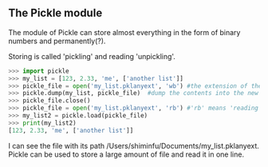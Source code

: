 ## The Pickle module
The module of Pickle can store almost everything in the form of binary numbers and permanently(?).

Storing is called 'pickling' and reading 'unpickling'.

```Python
>>> import pickle
>>> my_list = [123, 2.33, 'me', ['another list']]
>>> pickle_file = open('my_list.pklanyext', 'wb') #the extension of the newly created file can be any text: pkl, pklanyext, whateverext, etc; 'wb' means 'writing binary'
>>> pickle.dump(my_list, pickle_file)  #dump the contents into the new file, like making pickle :)
>>> pickle_file.close()
>>> pickle_file = open('my_list.pklanyext', 'rb') #'rb' means 'reading binary'
>>> my_list2 = pickle.load(pickle_file)
>>> print(my_list2)
[123, 2.33, 'me', ['another list']]
```
I can see the file with its path /Users/shiminfu/Documents/my_list.pklanyext.
Pickle can be used to store a large amount of file and read it in one line.
